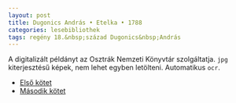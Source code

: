```yaml
---
layout: post
title: Dugonics András • Etelka • 1788
categories: lesebibliothek
tags: regény 18.&nbsp;század Dugonics&nbsp;András
---
```


A digitalizált példányt az Osztrák Nemzeti Könyvtár szolgáltatja. `jpg` kiterjesztésű képek, nem lehet egyben letölteni. Automatikus `ocr`.

- [Első kötet](http://daTa.onb.ac.at/ABO/+Z160781408)  
- [Második kötet](http://data.onb.ac.at/ABO/+Z160781500)
